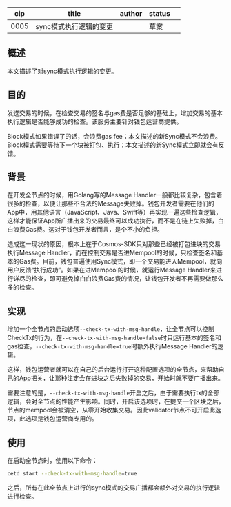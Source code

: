 | cip  | title                  | author | status |      |
| ---- | ---------------------- | ------ | ------ | ---- |
| 0005 | sync模式执行逻辑的变更 |        | 草案   |      |



## 概述

本文描述了对sync模式执行逻辑的变更。



## 目的

发送交易的时候，在检查交易的签名与gas费是否足够的基础上，增加交易的基本执行逻辑是否能够成功的检查。该服务主要针对钱包运营商提供。

Block模式如果错误了的话，会浪费gas fee；本文描述的新Sync模式不会浪费。Block模式需要等待下一个块被打包、执行；本文描述的新Sync模式立即就会有反馈。

## 背景

在开发全节点的时候，用Golang写的Message Handler一般都比较复杂，包含着很多的检查，以便让那些不合法的Message失败掉。钱包开发者需要在他们的App中，用其他语言（JavaScript、Java、Swift等）再实现一遍这些检查逻辑，这样才能保证App所广播出来的交易最终可以成功执行，而不是在链上失败掉，白白浪费Gas费。这对于钱包开发者而言，是个不小的负担。

造成这一现状的原因，根本上在于Cosmos-SDK只对那些已经被打包进块的交易执行Message Handler，而在控制交易是否进Mempool的时候，只检查签名和基本的Gas费。目前，钱包普遍使用Sync模式，即一个交易能进入Mempool，就向用户反馈“执行成功”。如果在进Mempool的时候，就运行Message Handler来进行详尽的检查，即可避免掉白白浪费Gas费的情况，让钱包开发者不再需要做那么多的检查。



## 实现

增加一个全节点的启动选项`--check-tx-with-msg-handle`，让全节点可以控制CheckTx的行为，在`--check-tx-with-msg-handle=false`时只运行基本的签名和gas检查，`--check-tx-with-msg-handle=true`时额外执行Message Handler的逻辑。

这样，钱包运营者就可以在自己的后台运行打开这种配置选项的全节点，来帮助自己的App把关，让那种注定会在进块之后失败掉的交易，开始时就不要广播出来。

需要注意的是，`--check-tx-with-msg-handle`开启之后，由于需要执行tx的全部逻辑，会对全节点的性能产生影响。同时，开启该选项时，在提交一个区块之后，节点的mempool会被清空，从零开始收集交易。因此validator节点不可开启此选项，此选项是钱包运营商专用的。



## 使用

在启动全节点时，使用以下命令：

```bash
cetd start --check-tx-with-msg-handle=true
```

之后，所有在此全节点上进行的sync模式的交易广播都会额外对交易的执行逻辑进行检查。
